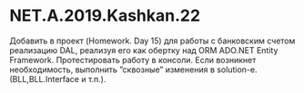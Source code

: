 # NET.A.2019.Kashkan.22
Добавить в проект (Homework. Day 15) для работы с банковским счетом реализацию
DAL, реализуя его как обертку над ORM ADO.NET Entity Framework. Протестировать
работу в консоли. Если возникнет необходимость, выполнить ”сквозные” изменения в
solution-e. (BLL,BLL.Interface и т.п.).

